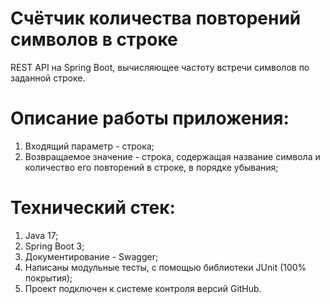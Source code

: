 # Счётчик количества повторений символов в строке
REST API на Spring Boot, вычисляющее частоту встречи символов по заданной строке.

# Описание работы приложения:
1. Входящий параметр - строка;
2. Возвращаемое значение - строка, содержащая название символа и количество его повторений в строке, в порядке убывания;

# Технический стек:
1. Java 17;
2. Spring Boot 3;
3. Документирование - Swagger;
4. Написаны модульные тесты, с помощью библиотеки JUnit (100% покрытия);
5. Проект подключен к системе контроля версий GitHub.